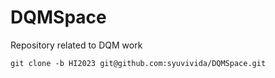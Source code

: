 # DQMSpace
Repository related to DQM work
```
git clone -b HI2023 git@github.com:syuvivida/DQMSpace.git 
```
